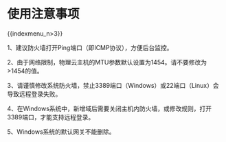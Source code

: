 # 使用注意事项

{{indexmenu_n>3}}

1、建议防火墙打开Ping端口（即ICMP协议），方便后台监控。

2、由于网络限制，物理云主机的MTU参数默认设置为1454。请不要修改为\>1454的值。

3、请谨慎修改系统防火墙，禁止3389端口（Windows）或22端口（Linux）会导致远程登录失败。

4、在Windows系统中，新增域后需要关闭主机内防火墙，或修改规则，打开3389端口，才能支持远程登录。

5、Windows系统的默认网关不能删除。

